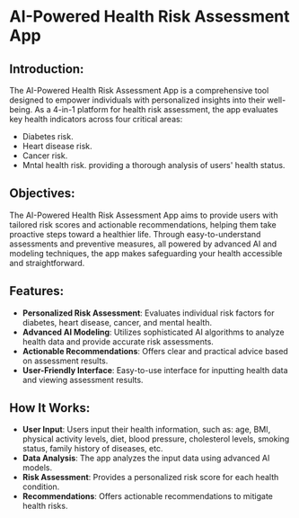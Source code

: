 # AI-Powered Health Risk Assessment App

## **Introduction**:

The AI-Powered Health Risk Assessment App is a comprehensive tool designed to empower individuals with personalized insights into their well-being. As a 4-in-1 platform for health risk assessment, the app evaluates key health indicators across four critical areas:
* Diabetes risk.
* Heart disease risk.
* Cancer risk.
* Mntal health risk.
providing a thorough analysis of users' health status.

## **Objectives**: 

The AI-Powered Health Risk Assessment App aims to provide users with tailored risk scores and actionable recommendations, helping them take proactive steps toward a healthier life. Through easy-to-understand assessments and preventive measures, all powered by advanced AI and modeling techniques, the app makes safeguarding your health accessible and straightforward.

## **Features:**

* **Personalized Risk Assessment**: Evaluates individual risk factors for diabetes, heart disease, cancer, and mental health.
* **Advanced AI Modeling**: Utilizes sophisticated AI algorithms to analyze health data and provide accurate risk assessments.
* **Actionable Recommendations**: Offers clear and practical advice based on assessment results.
*  **User-Friendly Interface**: Easy-to-use interface for inputting health data and viewing assessment results.

## **How It Works:**

* **User Input**: Users input their health information, such as: age, BMI, physical activity levels, diet, blood pressure, cholesterol levels, smoking status, family history of diseases, etc.
* **Data Analysis**: The app analyzes the input data using advanced AI models.
* **Risk Assessment**: Provides a personalized risk score for each health condition.
* **Recommendations**: Offers actionable recommendations to mitigate health risks.


